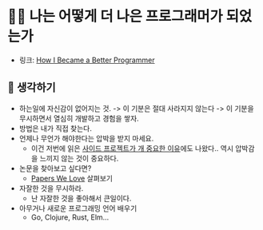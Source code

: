 # 🧑‍💻 나는 어떻게 더 나은 프로그래머가 되었는가 

- 링크: [How I Became a Better Programmer](https://rinae.dev/posts/how-i-became-a-better-programmer-kr)

## 🤔 생각하기 
 
- 하는일에 자신감이 없어지는 것. -> 이 기분은 절대 사라지지 않는다 -> 이 기분을 무시하면서 열심히 개발하고 경험을 쌓자.  
- 방법은 내가 직접 찾는다.  
- 언제나 무언가 해야한다는 압박을 받지 마세요. 
    - 이건 저번에 읽은 [사이드 프로젝트가 개 중요한 이유](https://github.com/yjaalto/TIR/blob/master/Dev/why-side-projects-are-so-damn-important.md)에도 나왔다.. 역시 압박감을 느끼지 않는 것이 중요하다.   
- 논문을 찾아보고 싶다면? 
    - [Papers We Love](https://github.com/papers-we-love/papers-we-love) 살펴보기  
- 자잘한 것을 무시하라.
    - 난 자잘한 것을 좋아해서 큰일이다.  
- 아무거나 새로운 프로그래밍 언어 배우기
    - Go, Clojure, Rust, Elm... 